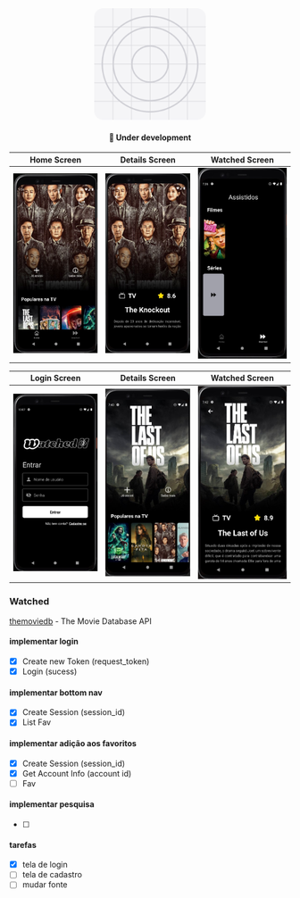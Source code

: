 <!-- ICON APP -->
<div align="center">
   <img src="assets/icon.png" alt="Icon" width="200" style="border-radius: 1rem" />
</div>

<h4 align="center"> 
	🚧  Under development
</h4>

Home Screen | Details Screen | Watched Screen
:---: | :---:| :---:|
<img src=".github/images/HomeScreen.jpg" width = 300px> | <img src=".github/images/ShowDetailsScreen.jpg" width = 300px> | <img src=".github/images/WatchedScreen.jpg" width = 300px> |

Login Screen | Details Screen | Watched Screen
:---: | :---:| :---:|
<img src=".github/images/LoginScreen.jpg" width = 300px> | <img src=".github/images/tela1.jpg" width = 300px> | <img src=".github/images/tela2.jpg" width = 300px> |

### Watched

[themoviedb](https://developers.themoviedb.org/3/getting-started/introduction) - The Movie Database API

#### implementar login
- [x] Create new Token (request_token)
- [x] Login (sucess)

#### implementar bottom nav
- [x] Create Session (session_id)
- [x] List Fav

#### implementar adição aos favoritos
- [x] Create Session (session_id)
- [x] Get Account Info (account id)
- [ ] Fav

#### implementar pesquisa
- [ ] 

#### tarefas
- [x] tela de login
- [ ] tela de cadastro
- [ ] mudar fonte
